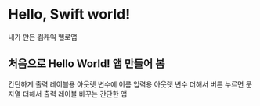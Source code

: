 # Hello, Swift world!
내가 만든 ~~컵케익~~ 헬로앱

## 처음으로 Hello World! 앱 만들어 봄
간단하게 출력 레이블용 아웃렛 변수에 이름 입력용 아웃렛 변수 더해서 버튼 누르면 문자열 더해서 출력 레이블 바꾸는 간단한 앱